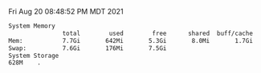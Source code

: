 Fri Aug 20 08:48:52 PM MDT 2021
```bash
System Memory
               total        used        free      shared  buff/cache   available
Mem:           7.7Gi       642Mi       5.3Gi       8.0Mi       1.7Gi       6.7Gi
Swap:          7.6Gi       176Mi       7.5Gi
System Storage
628M	.
```
```bash
